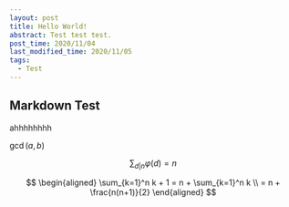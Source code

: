 ```yaml
---
layout: post
title: Hello World!
abstract: Test test test.
post_time: 2020/11/04
last_modified_time: 2020/11/05
tags:
  - Test
---
```

## Markdown Test

ahhhhhhhh

$\gcd(a,b)$

$$
\sum_{d|n} \varphi(d) = n
$$

$$
\begin{aligned}
\sum_{k=1}^n k + 1 = n + \sum_{k=1}^n k \\
= n + \frac{n(n+1)}{2}
\end{aligned}
$$